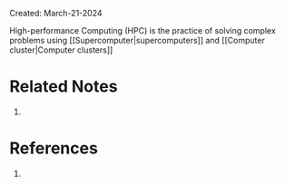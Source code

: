 Created: March-21-2024

High-performance Computing (HPC) is the practice of solving complex problems using [[Supercomputer|supercomputers]] and [[Computer cluster|Computer clusters]]
# Related Notes

1. 
# References

1. 